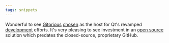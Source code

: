 ```yaml
---
tags: snippets
---
```


Wonderful to see [Gitorious](http://blog.gitorious.org/2009/05/11/welcome-qt/) [chosen](http://labs.trolltech.com/blogs/2009/05/11/qt-public-repository-launched/) as the host for Qt's revamped [development](http://www.qtsoftware.com/developer/the-qt-contribution-model) efforts. It's very pleasing to see investment in an [open source](/wiki/open_source) solution which predates the closed-source, proprietary GitHub.
